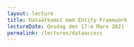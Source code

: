 ```yaml
---
layout: lecture
title: Dataåtkomst med Entity Framework
lectureDate: Onsdag den 17:e Mars 2021
permalink: /lectures/dataaccess
---
```

